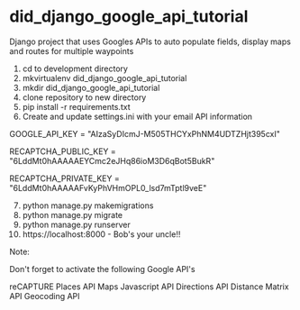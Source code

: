 # did_django_google_api_tutorial
Django project that uses Googles APIs to auto populate fields, display maps and routes for multiple waypoints

1) cd to development directory
2) mkvirtualenv did_django_google_api_tutorial
3) mkdir did_django_google_api_tutorial
4) clone repository to new directory
5) pip install -r requirements.txt
6) Create and update settings.ini with your email API information

GOOGLE_API_KEY = "AIzaSyDIcmJ-M505THCYxPhNM4UDTZHjt395cxI"

RECAPTCHA_PUBLIC_KEY = "6LddMt0hAAAAAEYCmc2eJHq86ioM3D6qBot5BukR"

RECAPTCHA_PRIVATE_KEY = "6LddMt0hAAAAAFvKyPhVHmOPL0_lsd7mTptl9veE"

7) python manage.py makemigrations
8) python manage.py migrate
9) python manage.py runserver
10) https://localhost:8000 - Bob's your uncle!! 

Note: 

Don't forget to activate the following Google API's

reCAPTURE
Places API
Maps Javascript API
Directions API
Distance Matrix API
Geocoding API


